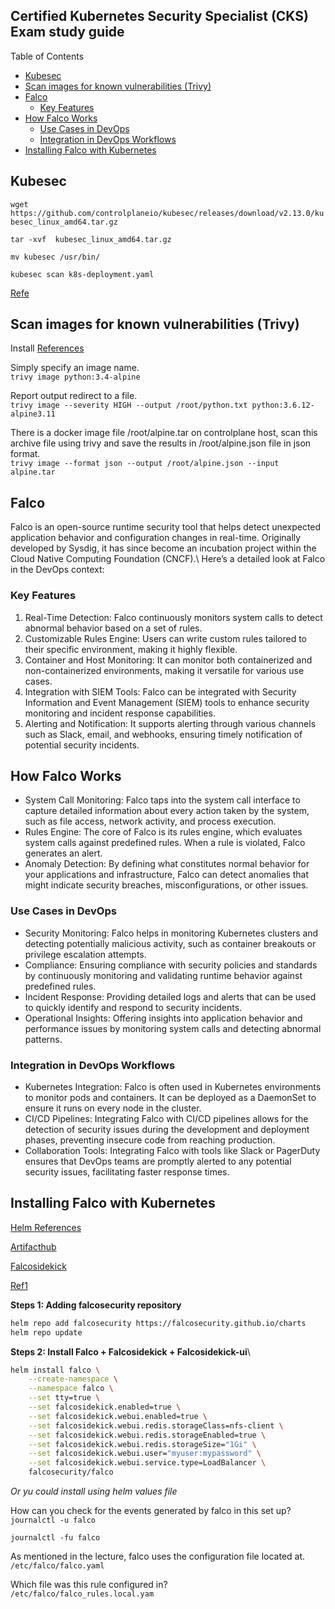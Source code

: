 
<h2> Certified Kubernetes Security Specialist (CKS) Exam study guide </h2>
Table of Contents

- [Kubesec](#kubesec)
- [Scan images for known vulnerabilities (Trivy)](#scan-images-for-known-vulnerabilities-trivy)
- [Falco](#falco)
  - [Key Features](#key-features)
- [How Falco Works](#how-falco-works)
  - [Use Cases in DevOps](#use-cases-in-devops)
  - [Integration in DevOps Workflows](#integration-in-devops-workflows)
- [Installing Falco with Kubernetes](#installing-falco-with-kubernetes)



## Kubesec 
`wget https://github.com/controlplaneio/kubesec/releases/download/v2.13.0/kubesec_linux_amd64.tar.gz`

`tar -xvf  kubesec_linux_amd64.tar.gz`

`mv kubesec /usr/bin/`

`kubesec scan k8s-deployment.yaml`

[Refe](https://github.com/controlplaneio/kubesec?tab=readme-ov-file#download-kubesec)


## Scan images for known vulnerabilities (Trivy)

Install [References](https://aquasecurity.github.io/trivy/v0.31.3/getting-started/installation/)

Simply specify an image name.\
`trivy image python:3.4-alpine`

Report output redirect to a file.\
`trivy image --severity HIGH --output /root/python.txt python:3.6.12-alpine3.11`

There is a docker image file /root/alpine.tar on controlplane host, scan this archive file using trivy and save the results in /root/alpine.json file in json format.\
`trivy image --format json --output /root/alpine.json --input alpine.tar`

## Falco
Falco is an open-source runtime security tool that helps detect unexpected application behavior and configuration changes in real-time. Originally developed by Sysdig, it has since become an incubation project within the Cloud Native Computing Foundation (CNCF).\ 
Here’s a detailed look at Falco in the DevOps context:

### Key Features
1. Real-Time Detection: Falco continuously monitors system calls to detect abnormal behavior based on a set of rules.
2. Customizable Rules Engine: Users can write custom rules tailored to their specific environment, making it highly flexible.
3. Container and Host Monitoring: It can monitor both containerized and non-containerized environments, making it versatile for various use cases.
4. Integration with SIEM Tools: Falco can be integrated with Security Information and Event Management (SIEM) tools to enhance security monitoring and incident response capabilities.
5. Alerting and Notification: It supports alerting through various channels such as Slack, email, and webhooks, ensuring timely notification of potential security incidents.

## How Falco Works
- System Call Monitoring: Falco taps into the system call interface to capture detailed information about every action taken by the system, such as file access, network activity, and process execution.
- Rules Engine: The core of Falco is its rules engine, which evaluates system calls against predefined rules. When a rule is violated, Falco generates an alert.
- Anomaly Detection: By defining what constitutes normal behavior for your applications and infrastructure, Falco can detect anomalies that might indicate security breaches, misconfigurations, or other issues.

### Use Cases in DevOps
- Security Monitoring: Falco helps in monitoring Kubernetes clusters and detecting potentially malicious activity, such as container breakouts or privilege escalation attempts.
- Compliance: Ensuring compliance with security policies and standards by continuously monitoring and validating runtime behavior against predefined rules.
- Incident Response: Providing detailed logs and alerts that can be used to quickly identify and respond to security incidents.
- Operational Insights: Offering insights into application behavior and performance issues by monitoring system calls and detecting abnormal patterns.

### Integration in DevOps Workflows
- Kubernetes Integration: Falco is often used in Kubernetes environments to monitor pods and containers. It can be deployed as a DaemonSet to ensure it runs on every node in the cluster.
- CI/CD Pipelines: Integrating Falco with CI/CD pipelines allows for the detection of security issues during the development and deployment phases, preventing insecure code from reaching production.
- Collaboration Tools: Integrating Falco with tools like Slack or PagerDuty ensures that DevOps teams are promptly alerted to any potential security issues, facilitating faster response times.

## Installing Falco with Kubernetes
[Helm References](https://github.com/falcosecurity/charts/tree/master/charts/falco)

[Artifacthub](https://artifacthub.io/packages/helm/falcosecurity/falco/2.0.9)

[Falcosidekick](https://github.com/falcosecurity/charts/tree/master/charts/falcosidekick#configuration)

[Ref1](https://blog.ovhcloud.com/near-real-time-threats-detection-with-falco-on-ovhcloud-managed-kubernetes/)


**Steps 1: Adding falcosecurity repository**
```bash
helm repo add falcosecurity https://falcosecurity.github.io/charts
helm repo update
```
**Steps 2: Install Falco + Falcosidekick + Falcosidekick-ui**\
```bash
helm install falco \
    --create-namespace \
    --namespace falco \
    --set tty=true \
    --set falcosidekick.enabled=true \
    --set falcosidekick.webui.enabled=true \
    --set falcosidekick.webui.redis.storageClass=nfs-client \
    --set falcosidekick.webui.redis.storageEnabled=true \
    --set falcosidekick.webui.redis.storageSize="1Gi" \
    --set falcosidekick.webui.user="myuser:mypassword" \
    --set falcosidekick.webui.service.type=LoadBalancer \
    falcosecurity/falco
```
*Or yu could install using helm values file*


How can you check for the events generated by falco in this set up?\
`journalctl -u falco`

`journalctl -fu falco`

As mentioned in the lecture, falco uses the configuration file located at.\
`/etc/falco/falco.yaml`

Which file was this rule configured in?\
`/etc/falco/falco_rules.local.yam`
